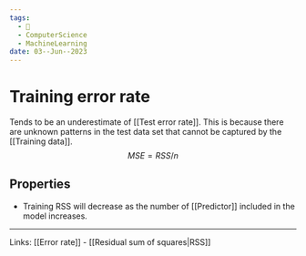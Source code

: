 ```yaml
---
tags:
  - 🌱
  - ComputerScience
  - MachineLearning
date: 03--Jun--2023
---
```


# Training error rate

Tends to be an underestimate of [[Test error rate]]. This is because there are unknown patterns in the test data set that cannot be captured by the [[Training data]].
$$MSE = RSS/n$$
## Properties
- Training RSS will decrease as the number of [[Predictor]] included in the model increases. 

---
Links: [[Error rate]] - [[Residual sum of squares|RSS]]